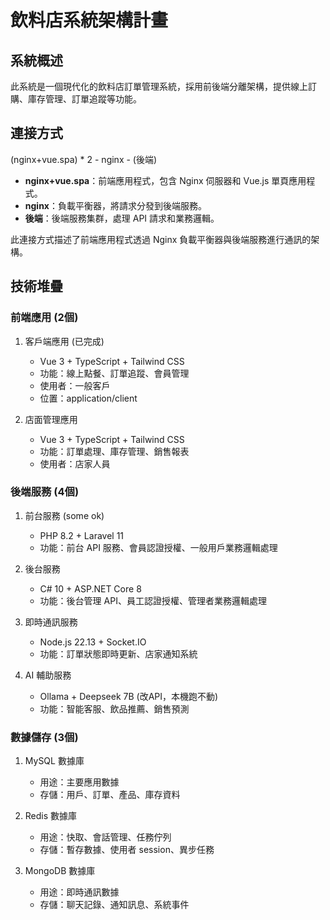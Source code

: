 # 飲料店系統架構計畫

## 系統概述
此系統是一個現代化的飲料店訂單管理系統，採用前後端分離架構，提供線上訂購、庫存管理、訂單追蹤等功能。

## 連接方式

(nginx+vue.spa) * 2 - nginx - (後端)

*   **nginx+vue.spa**：前端應用程式，包含 Nginx 伺服器和 Vue.js 單頁應用程式。
*   **nginx**：負載平衡器，將請求分發到後端服務。
*   **後端**：後端服務集群，處理 API 請求和業務邏輯。

此連接方式描述了前端應用程式透過 Nginx 負載平衡器與後端服務進行通訊的架構。


## 技術堆疊

### 前端應用 (2個)
1. 客戶端應用 (已完成)
   - Vue 3 + TypeScript + Tailwind CSS
   - 功能：線上點餐、訂單追蹤、會員管理
   - 使用者：一般客戶
   - 位置：application/client

2. 店面管理應用
   - Vue 3 + TypeScript + Tailwind CSS
   - 功能：訂單處理、庫存管理、銷售報表
   - 使用者：店家人員

### 後端服務 (4個)
1. 前台服務 (some ok)
   - PHP 8.2 + Laravel 11
   - 功能：前台 API 服務、會員認證授權、一般用戶業務邏輯處理

2. 後台服務
   - C# 10 + ASP.NET Core 8
   - 功能：後台管理 API、員工認證授權、管理者業務邏輯處理

3. 即時通訊服務
   - Node.js 22.13 + Socket.IO
   - 功能：訂單狀態即時更新、店家通知系統

4. AI 輔助服務
   - Ollama + Deepseek 7B (改API，本機跑不動)
   - 功能：智能客服、飲品推薦、銷售預測

### 數據儲存 (3個)
1. MySQL 數據庫
   - 用途：主要應用數據
   - 存儲：用戶、訂單、產品、庫存資料

2. Redis 數據庫
   - 用途：快取、會話管理、任務佇列
   - 存儲：暫存數據、使用者 session、異步任務

3. MongoDB 數據庫
   - 用途：即時通訊數據
   - 存儲：聊天記錄、通知訊息、系統事件


